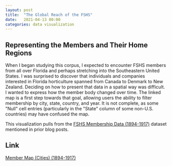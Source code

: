 ```yaml
---
layout: post
title:  "The Global Reach of the FSHS"
date:   2021-04-13 00:00
categories: data visualization
---
```


##  Representing the Members and Their Home Regions

When I began studying this corpus, I expected to encounter FSHS members from all over Florida and perhaps stretching into the Southeastern United States. I was surprised to discover that individuals and companies interested in Florida horticulture spanned from Canada to Denmark to New Zealand. Deciding on how to present that data in a spatial way was difficult. I wanted to express how the member body changed over time. The linked map is a first step towards that goal, allowing users the ability to filter membership by city, state, country, and year. It is not complete, as some "Null" cell entries (particularly in the "State" column of some non-U.S. countries) may have confused the map. 

This visualization pulls from the [FSHS Membership Data (1894-1917)](https://github.com/comp-methods-fsu-2021/Florida-State-Horticultural-Society-Annual-Meeting-Proceedings/blob/0aa22fe7ea441615b9a9db20d393b2c61899daaa/Metadata/FSHS%20Membership%20Data%20(1894-1917)) dataset mentioned in prior blog posts. 


## Link
[Member Map (Cities) (1894-1917)](https://public.tableau.com/views/MemberMapCities1894-1917/Sheet1?:language=en&:display_count=y&publish=yes&:origin=viz_share_link)



